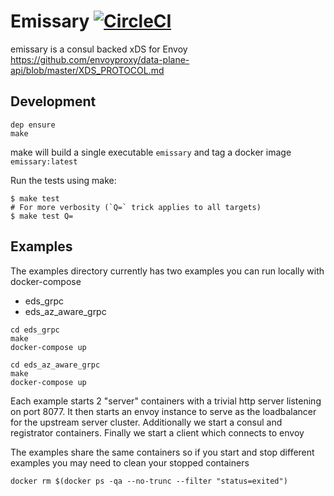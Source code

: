 # Emissary [![CircleCI](https://ci.segment.com/gh/segmentio/emissary.svg?style=svg&circle-token=e31f23668625c3449fe71c8b582ab33191190a50)](https://ci.segment.com/gh/segmentio/emissary)

emissary is a consul backed xDS for Envoy https://github.com/envoyproxy/data-plane-api/blob/master/XDS_PROTOCOL.md

## Development
```
dep ensure
make
```

make will build a single executable `emissary` and tag a docker image `emissary:latest`

Run the tests using make:

```
$ make test
# For more verbosity (`Q=` trick applies to all targets)
$ make test Q=
```

## Examples

The examples directory currently has two examples you can run locally with docker-compose

* eds_grpc
* eds_az_aware_grpc

```
cd eds_grpc
make
docker-compose up
````

```
cd eds_az_aware_grpc
make
docker-compose up
````

Each example starts 2 "server" containers with a trivial http server listening on port 8077. It then starts an envoy
instance to serve as the loadbalancer for the upstream server cluster. Additionally we start a consul and registrator containers.
Finally we start a client which connects to envoy

The examples share the same containers so if you start and stop different examples you may need to clean your stopped containers

```docker rm $(docker ps -qa --no-trunc --filter "status=exited")```
